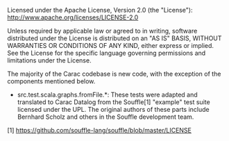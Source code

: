 Licensed under the Apache License, Version 2.0 (the "License"):
http://www.apache.org/licenses/LICENSE-2.0

Unless required by applicable law or agreed to in writing, software
distributed under the License is distributed on an "AS IS" BASIS,
WITHOUT WARRANTIES OR CONDITIONS OF ANY KIND, either express or implied.
See the License for the specific language governing permissions and
limitations under the License.

The majority of the Carac codebase is new code, with the exception of the
components mentioned below.
* src.test.scala.graphs.fromFile.*: These tests were adapted and translated to Carac Datalog from the Souffle[1] "example" test suite licensed under the UPL. The original authors of these parts
  include Bernhard Scholz and others in the Souffle development team.
  
 [1] https://github.com/souffle-lang/souffle/blob/master/LICENSE
